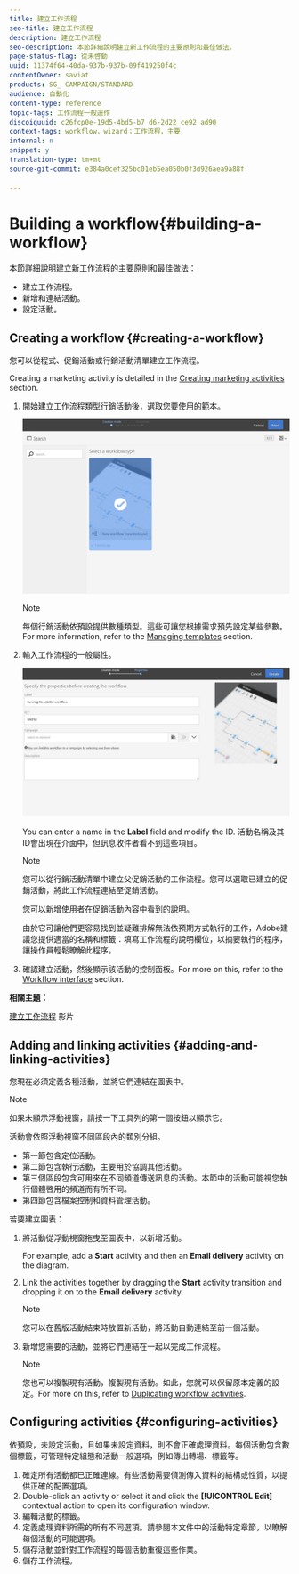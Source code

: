 ```yaml
---
title: 建立工作流程
seo-title: 建立工作流程
description: 建立工作流程
seo-description: 本節詳細說明建立新工作流程的主要原則和最佳做法。
page-status-flag: 從未啓動
uuid: 11374f64-40da-937b-937b-09f419250f4c
contentOwner: saviat
products: SG_ CAMPAIGN/STANDARD
audience: 自動化
content-type: reference
topic-tags: 工作流程一般運作
discoiquuid: c26fcp0e-19d5-4bd5-b7 d6-2d22 ce92 ad90
context-tags: workflow，wizard；工作流程，主要
internal: n
snippet: y
translation-type: tm+mt
source-git-commit: e384a0cef325bc01eb5ea050b0f3d926aea9a88f

---
```



# Building a workflow{#building-a-workflow}

本節詳細說明建立新工作流程的主要原則和最佳做法：

* 建立工作流程。
* 新增和連結活動。
* 設定活動。

## Creating a workflow {#creating-a-workflow}

您可以從程式、促銷活動或行銷活動清單建立工作流程。

Creating a marketing activity is detailed in the [Creating marketing activities](../../start/using/marketing-activities.md#creating-a-marketing-activity) section.

1. 開始建立工作流程類型行銷活動後，選取您要使用的範本。

   ![](assets/workflow_creation_1.png)

   >[!NOTE]
   >
   >每個行銷活動依預設提供數種類型。這些可讓您根據需求預先設定某些參數。For more information, refer to the [Managing templates](../../start/using/about-templates.md) section.

1. 輸入工作流程的一般屬性。

   ![](assets/workflow_creation_2.png)

   You can enter a name in the **Label** field and modify the ID. 活動名稱及其ID會出現在介面中，但訊息收件者看不到這些項目。

   >[!NOTE]
   >
   >您可以從行銷活動清單中建立父促銷活動的工作流程。您可以選取已建立的促銷活動，將此工作流程連結至促銷活動。

   您可以新增使用者在促銷活動內容中看到的說明。

   由於它可讓他們更容易找到並疑難排解無法依預期方式執行的工作，Adobe建議您提供適當的名稱和標籤：填寫工作流程的說明欄位，以摘要執行的程序，讓操作員輕鬆瞭解此程序。

1. 確認建立活動，然後顯示該活動的控制面板。For more on this, refer to the [Workflow interface](../../automating/using/workflow-interface.md) section.

**相關主題：**

[建立工作流程](https://helpx.adobe.com/campaign/kt/acs/using/acs-create-workflow-feature-video-use.html) 影片

## Adding and linking activities {#adding-and-linking-activities}

您現在必須定義各種活動，並將它們連結在圖表中。

>[!NOTE]
>
>如果未顯示浮動視窗，請按一下工具列的第一個按鈕以顯示它。

活動會依照浮動視窗不同區段內的類別分組。

* 第一節包含定位活動。
* 第二節包含執行活動，主要用於協調其他活動。
* 第三個區段包含可用來在不同頻道傳送訊息的活動。本節中的活動可能視您執行個體啓用的頻道而有所不同。
* 第四節包含檔案控制和資料管理活動。

若要建立圖表：

1. 將活動從浮動視窗拖曳至圖表中，以新增活動。

   For example, add a **Start** activity and then an **Email delivery** activity on the diagram.

1. Link the activities together by dragging the **Start** activity transition and dropping it on to the **Email delivery** activity.

   >[!NOTE]
   >
   >您可以在舊版活動結束時放置新活動，將活動自動連結至前一個活動。

1. 新增您需要的活動，並將它們連結在一起以完成工作流程。

   >[!NOTE]
   >
   >您也可以複製現有活動，複製現有活動。如此，您就可以保留原本定義的設定。For more on this, refer to [Duplicating workflow activities](../../automating/using/workflow-interface.md#duplicating-workflow-activities).

## Configuring activities {#configuring-activities}

依預設，未設定活動，且如果未設定資料，則不會正確處理資料。每個活動包含數個標籤，可管理特定組態和活動一般選項，例如傳出轉場、標籤等。

1. 確定所有活動都已正確連線。有些活動需要偵測傳入資料的結構或性質，以提供正確的配置選項。
1. Double-click an activity or select it and click the **[!UICONTROL Edit]** contextual action to open its configuration window.
1. 編輯活動的標籤。
1. 定義處理資料所需的所有不同選項。請參閱本文件中的活動特定章節，以瞭解每個活動的可能選項。
1. 儲存活動並針對工作流程的每個活動重復這些作業。
1. 儲存工作流程。


